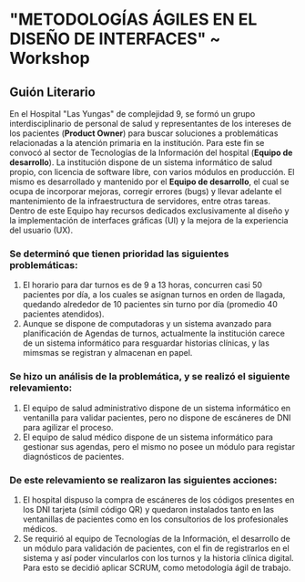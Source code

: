 # "METODOLOGÍAS ÁGILES EN EL DISEÑO DE INTERFACES" ~ Workshop

## Guión Literario 

En el Hospital "Las Yungas" de complejidad 9, se formó un grupo interdisciplinario de personal de salud y representantes de los intereses de los pacientes (**Product Owner**) para buscar soluciones a problemáticas relacionadas a la atención primaria en la institución. Para este fin se convocó al sector de Tecnologías de la Información del hospital (**Equipo de desarrollo**).
La institución dispone de un sistema informático de salud propio, con licencia de software libre, con varios módulos en producción. El mismo es desarrollado y mantenido por el **Equipo de desarrollo**, el cual se ocupa de incorporar mejoras, corregir errores (bugs) y llevar adelante el mantenimiento de la infraestructura de servidores, entre otras tareas. Dentro de este Equipo hay recursos dedicados exclusivamente al diseño y la implementación de interfaces gráficas (UI) y la mejora de la experiencia del usuario (UX).

### Se determinó que tienen prioridad las siguientes problemáticas:
1. El horario para dar turnos es de 9 a 13 horas, concurren casi 50 pacientes por día, a los cuales se asignan turnos en orden de llagada, quedando alrededor de 10 pacientes sin turno por día (promedio 40 pacientes atendidos).
2. Aunque se dispone de computadoras y un sistema avanzado para planificación de Agendas de turnos, actualmente la institución carece de un sistema informático para resguardar historias clínicas, y las mimsmas se registran y almacenan en papel.

### Se hizo un análisis de la problemática, y se realizó el siguiente relevamiento:
1. El equipo de salud administrativo dispone de un sistema informático en ventanilla para validar pacientes, pero no dispone de escáneres de DNI para agilizar el proceso. 
2. El equipo de salud médico dispone de un sistema informático para gestionar sus agendas, pero el mismo no posee un módulo para registar diagnósticos de pacientes. 

### De este relevamiento se realizaron las siguientes acciones:
1. El hospital dispuso la compra de escáneres de los códigos presentes en los DNI tarjeta (símil código QR) y quedaron instalados tanto en las ventanillas de pacientes como en los consultorios de los profesionales médicos.
2. Se requirió al equipo de Tecnologías de la Información, el desarrollo de un módulo para validación de pacientes, con el fin de registrarlos en el sistema y así poder vincularlos con los turnos y la historia clínica digital. Para esto se decidió aplicar SCRUM, como metodología ágil de trabajo.